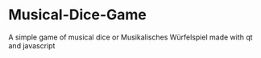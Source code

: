 # Musical-Dice-Game
A simple game of musical dice or Musikalisches Würfelspiel made with qt and javascript
